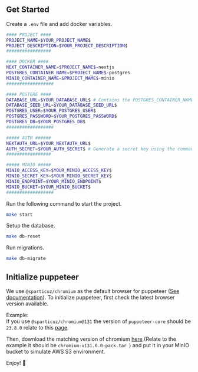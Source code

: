 ## Get Started

Create a `.env` file and add docker variables.

```bash
#### PROJECT ####
PROJECT_NAME=$YOUR_PROJECT_NAME$
PROJECT_DESCRIPTION=$YOUR_PROJECT_DESCRIPTION$
#################

#### DOCKER ####
NEXT_CONTAINER_NAME=$PROJECT_NAME$-nextjs
POSTGRES_CONTAINER_NAME=$PROJECT_NAME$-postgres
MINIO_CONTAINER_NAME=$PROJECT_NAME$-minio
##################

#### POSTGRE ####
DATABASE_URL=$YOUR_DATABASE_URL$ # Contains the POSTGRES_CONTAINER_NAME
DATABASE_SEED_URL=$YOUR_DATABASE_SEED_URL$
POSTGRES_USER=$YOUR_POSTGRES_USER$
POSTGRES_PASSWORD=$YOUR_POSTGRES_PASSWORD$
POSTGRES_DB=$YOUR_POSTGRES_DB$
##################

##### AUTH ######
NEXTAUTH_URL=$YOUR_NEXTAUTH_URL$
AUTH_SECRET=$YOUR_AUTH_SECRET$ # Generate a secret key using the command: openssl rand -base64 64
#################

##### MINIO #####
MINIO_ACCESS_KEY=$YOUR_MINIO_ACCESS_KEY$
MINIO_SECRET_KEY=$YOUR_MINIO_SECRET_KEY$
MINIO_ENDPOINT=$YOUR_MINIO_ENDPOINT$
MINIO_BUCKET=$YOUR_MINIO_BUCKET$
##################
```

Run the following command to start the project.

```bash
make start
```

Setup the database.

```bash
make db-reset
```

Run migrations.

```bash
make db-migrate
```

## Initialize puppeteer

We use `@sparticuz/chromium` as the default browser for puppeteer ([See documentation](https://www.npmjs.com/package/@sparticuz/chromium)). To initialize puppeteer, first check the latest browser version available.

Example:  
If you use `@sparticuz/chromium@131` the version of `puppeteer-core` should be `23.8.0` relate to this [page](https://pptr.dev/supported-browsers).

Then, download the matching version of chromium [here](https://github.com/Sparticuz/chromium/releases) (Relate to the example it should be `chromium-v131.0.0-pack.tar
`) and put it in your MinIO bucket to simulate AWS S3 environment.


Enjoy! 🚀
